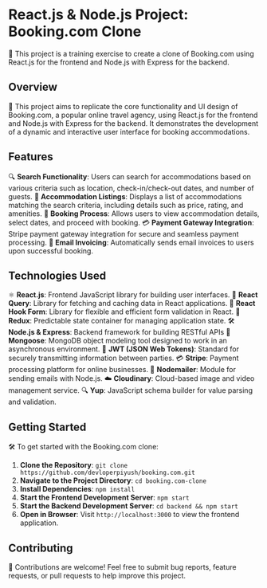 # React.js & Node.js Project: Booking.com Clone

🏨 This project is a training exercise to create a clone of Booking.com using React.js for the frontend and Node.js with Express for the backend.

## Overview

🚀 This project aims to replicate the core functionality and UI design of Booking.com, a popular online travel agency, using React.js for the frontend and Node.js with Express for the backend. It demonstrates the development of a dynamic and interactive user interface for booking accommodations.

## Features

🔍 **Search Functionality**: Users can search for accommodations based on various criteria such as location, check-in/check-out dates, and number of guests.
🏨 **Accommodation Listings**: Displays a list of accommodations matching the search criteria, including details such as price, rating, and amenities.
📅 **Booking Process**: Allows users to view accommodation details, select dates, and proceed with booking.
💳 **Payment Gateway Integration**: Stripe payment gateway integration for secure and seamless payment processing.
📧 **Email Invoicing**: Automatically sends email invoices to users upon successful booking.


## Technologies Used

⚛️ **React.js**: Frontend JavaScript library for building user interfaces.
🔄 **React Query**: Library for fetching and caching data in React applications.
📝 **React Hook Form**: Library for flexible and efficient form validation in React.
🔄 **Redux**: Predictable state container for managing application state.
🛠️ **Node.js & Express**: Backend framework for building RESTful APIs
🍃 **Mongoose**: MongoDB object modeling tool designed to work in an asynchronous environment.
🔑 **JWT (JSON Web Tokens)**: Standard for securely transmitting information between parties.
💳 **Stripe**: Payment processing platform for online businesses.
📧 **Nodemailer**: Module for sending emails with Node.js.
☁️ **Cloudinary**: Cloud-based image and video management service.
🔍 **Yup**: JavaScript schema builder for value parsing and validation.

## Getting Started

🛠️ To get started with the Booking.com clone:

1. **Clone the Repository**: `git clone https://github.com/devloperpiyush/booking.com.git`
2. **Navigate to the Project Directory**: `cd booking.com-clone`
3. **Install Dependencies**: `npm install`
4. **Start the Frontend Development Server**: `npm start`
5. **Start the Backend Development Server**: `cd backend && npm start`
6. **Open in Browser**: Visit `http://localhost:3000` to view the frontend application.

## Contributing

🤝 Contributions are welcome! Feel free to submit bug reports, feature requests, or pull requests to help improve this project.

